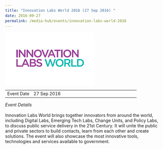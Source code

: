 ```yaml
---
title: "Innovation Labs World 2016 (27 Sep 2016) "
date: 2016-09-27
permalink: /media-hub/events/innovation-labs-world-2016
---
```



![Innovation Labs World 2016](/images/media-hub/events/till-2020/innovation-labs-world-2016.png)

<table style="width:100%">
  <tr>
    <td style="width:20%">Event Date</td>	
    <td style="width:80%">27 Sep 2016</td>	
  </tr>
</table>

*Event Details*<br>		
Innovation Labs World brings together innovators from around the world, including Digital Labs, Emerging Tech Labs, Change Units, and Policy Labs, to discuss public service delivery in the 21st Century. It will unite the public and private sectors to build contacts, learn from each other and create solutions. The event will also showcase the most innovative tools, technologies and services available to government.